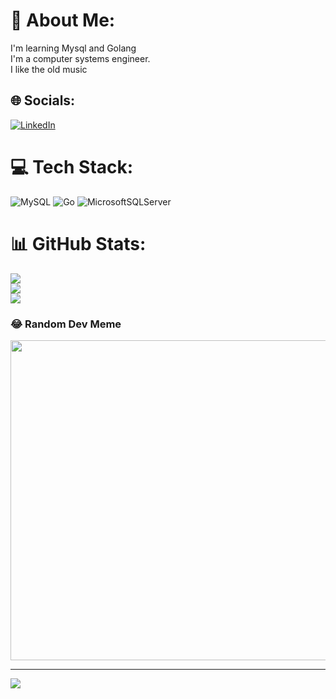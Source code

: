# 💫 About Me:
I'm learning Mysql and Golang<br>I'm a computer systems engineer.<br>I like the old music


## 🌐 Socials:
[![LinkedIn](https://img.shields.io/badge/LinkedIn-%230077B5.svg?logo=linkedin&logoColor=white)](https://linkedin.com/in/https://www.linkedin.com/in/jorge-a-villegas-cruz-3190b9230/) 

# 💻 Tech Stack:
![MySQL](https://img.shields.io/badge/mysql-%2300f.svg?style=flat&logo=mysql&logoColor=white) ![Go](https://img.shields.io/badge/go-%2300ADD8.svg?style=flat&logo=go&logoColor=white) ![MicrosoftSQLServer](https://img.shields.io/badge/Microsoft%20SQL%20Sever-CC2927?style=flat&logo=microsoft%20sql%20server&logoColor=white)
# 📊 GitHub Stats:
![](https://github-readme-stats.vercel.app/api?username=INGenieroBLACK&theme=radical&hide_border=false&include_all_commits=false&count_private=false)<br/>
![](https://github-readme-streak-stats.herokuapp.com/?user=INGenieroBLACK&theme=radical&hide_border=false)<br/>
![](https://github-readme-stats.vercel.app/api/top-langs/?username=INGenieroBLACK&theme=radical&hide_border=false&include_all_commits=false&count_private=false&layout=compact)

### 😂 Random Dev Meme
<img src="https://rm.up.railway.app/" width="512px"/>

---
[![](https://visitcount.itsvg.in/api?id=INGenieroBLACK&icon=0&color=0)](https://visitcount.itsvg.in)

<!-- Proudly created with GPRM ( https://gprm.itsvg.in ) -->
